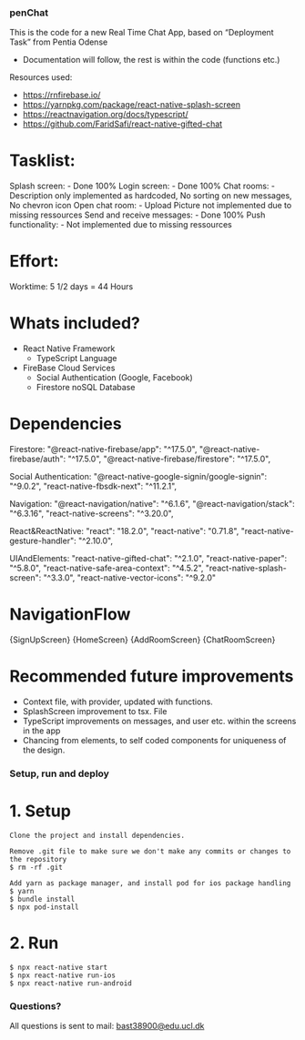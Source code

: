 ### penChat

This is the code for a new Real Time Chat App, based on “Deployment Task” from Pentia Odense

- Documentation will follow, the rest is within the code (functions etc.)

Resources used:

- https://rnfirebase.io/
- https://yarnpkg.com/package/react-native-splash-screen
- https://reactnavigation.org/docs/typescript/
- https://github.com/FaridSafi/react-native-gifted-chat

# Tasklist:

Splash screen: - Done 100%
Login screen: - Done 100%
Chat rooms: - Description only implemented as hardcoded, No sorting on new messages, No chevron icon
Open chat room: - Upload Picture not implemented due to missing ressources
Send and receive messages: - Done 100%
Push functionality: - Not implemented due to missing ressources

# Effort:

Worktime: 5 1/2 days = 44 Hours

# Whats included?

- React Native Framework
  - TypeScript Language
- FireBase Cloud Services
  - Social Authentication (Google, Facebook)
  - Firestore noSQL Database

# Dependencies

Firestore:
"@react-native-firebase/app": "^17.5.0",
"@react-native-firebase/auth": "^17.5.0",
"@react-native-firebase/firestore": "^17.5.0",

Social Authentication:
"@react-native-google-signin/google-signin": "^9.0.2",
"react-native-fbsdk-next": "^11.2.1",

Navigation:
"@react-navigation/native": "^6.1.6",
"@react-navigation/stack": "^6.3.16",
"react-native-screens": "^3.20.0",

React&ReactNative:
"react": "18.2.0",
"react-native": "0.71.8",
"react-native-gesture-handler": "^2.10.0",

UIAndElements:
"react-native-gifted-chat": "^2.1.0",
"react-native-paper": "^5.8.0",
"react-native-safe-area-context": "^4.5.2",
"react-native-splash-screen": "^3.3.0",
"react-native-vector-icons": "^9.2.0"

# NavigationFlow

<RootNavigator>
	<AuthStackNavigator>
		{SignUpScreen}
	<AppStackNavigator>
		{HomeScreen}
			{AddRoomScreen}
			{ChatRoomScreen}

# Recommended future improvements

- Context file, with provider, updated with functions.
- SplashScreen improvement to tsx. File
- TypeScript improvements on messages, and user etc. within the screens in the app
- Chancing from <GiftedChat/> elements, to self coded components for uniqueness of the design.

### Setup, run and deploy

# 1. Setup

```
Clone the project and install dependencies.
```

```
Remove .git file to make sure we don't make any commits or changes to the repository
$ rm -rf .git
```

```
Add yarn as package manager, and install pod for ios package handling
$ yarn
$ bundle install
$ npx pod-install
```

# 2. Run

```
$ npx react-native start
$ npx react-native run-ios
$ npx react-native run-android
```

### Questions?

All questions is sent to mail: bast38900@edu.ucl.dk
